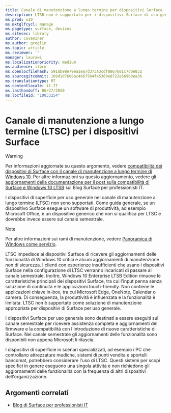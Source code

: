 ```yaml
---
title: Canale di manutenzione a lungo termine per dispositivi Surface (Surface)
description: LTSB non è supportato per i dispositivi Surface di uso generale e deve essere usato solo per i dispositivi specializzati.
ms.prod: w10
ms.mktglfcycl: manage
ms.pagetype: surface, devices
ms.sitesec: library
author: coveminer
ms.author: greglin
ms.topic: article
ms.reviewer: ''
manager: laurawi
ms.localizationpriority: medium
ms.audience: itpro
ms.openlocfilehash: 591ab98e79ea1ea7d373a3cdf8867601c7c0e832
ms.sourcegitcommit: 109d1d7608ac4667564fa5369e8722e569b8ea36
ms.translationtype: MT
ms.contentlocale: it-IT
ms.lasthandoff: 06/27/2020
ms.locfileid: "10833254"
---
```

# Canale di manutenzione a lungo termine (LTSC) per i dispositivi Surface

>[!WARNING]
>Per informazioni aggiornate su questo argomento, vedere [compatibilità dei dispositivi di Surface con il canale di manutenzione a lungo termine di Windows 10](surface-device-compatibility-with-windows-10-ltsc.md). Per altre informazioni su questo aggiornamento, vedere gli [aggiornamenti della documentazione per il post sulla compatibilità di Surface e Windows 10 LTSB](https://blogs.technet.microsoft.com/surface/2017/04/11/documentation-updates-for-surface-and-windows-10-ltsb-compatibility) sul Blog Surface per professionisti IT.

I dispositivi di superficie per uso generale nel canale di manutenzione a lungo termine (LTSC) non sono supportati. Come guida generale, se un dispositivo Surface esegue un software di produttività, ad esempio Microsoft Office, è un dispositivo generico che non si qualifica per LTSC e dovrebbe invece essere sul canale semestrale. 

>[!NOTE]
>Per altre informazioni sui rami di manutenzione, vedere [Panoramica di Windows come servizio](https://technet.microsoft.com/itpro/windows/manage/waas-overview).

LTSC impedisce ai dispositivi Surface di ricevere gli aggiornamenti delle funzionalità di Windows 10 critici e alcuni aggiornamenti di manutenzione non di sicurezza. I clienti con esperienze insufficienti che usano i dispositivi Surface nella configurazione di LTSC verranno incaricati di passare al canale semestrale. Inoltre, Windows 10 Enterprise LTSB Edition rimuove le caratteristiche principali dei dispositivi Surface, tra cui l'input penna senza soluzione di continuità e le applicazioni touch-friendly. Non contiene le applicazioni chiave in-box, tra cui Microsoft Edge, OneNote, Calendar o camera. Di conseguenza, la produttività è influenzata e la funzionalità è limitata. LTSC non è supportato come soluzione di manutenzione appropriata per dispositivi di Surface per uso generale. 

I dispositivi Surface per uso generale sono destinati a essere eseguiti sul canale semestrale per ricevere assistenza completa e aggiornamenti del firmware e la compatibilità con l'introduzione di nuove caratteristiche di Surface. Nel canale semestrale gli aggiornamenti delle funzionalità sono disponibili non appena Microsoft li rilascia.

I dispositivi di superficie in scenari specializzati, ad esempio i PC che controllano attrezzature mediche, sistemi di punti vendita e sportelli bancomat, potrebbero considerare l'uso di LTSC. Questi sistemi per scopi specifici in genere eseguono una singola attività e non richiedono gli aggiornamenti delle funzionalità con la frequenza di altri dispositivi dell'organizzazione. 

##  <a name="related-topics"></a>Argomenti correlati

- [Blog di Surface per professionisti IT](https://techcommunity.microsoft.com/t5/Surface-IT-Pro-Blog/bg-p/SurfaceITPro)

